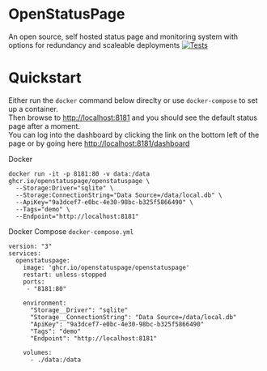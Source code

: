 # OpenStatusPage
An open source, self hosted status page and monitoring system with options for redundancy and scaleable deployments
[![Tests](https://github.com/OpenStatusPage/OpenStatusPage/actions/workflows/pr-tests.yml/badge.svg)](https://github.com/OpenStatusPage/OpenStatusPage/actions/workflows/pr-tests.yml)

# Quickstart
Either run the `docker` command below direclty or use `docker-compose` to set up a container.  
Then browse to [http://localhost:8181](http://localhost:8181) and you should see the default status page after a moment.  
You can log into the dashboard by clicking the link on the bottom left of the page or by going here [http://localhost:8181/dashboard](http://localhost:8181/dashboard)

Docker
```
docker run -it -p 8181:80 -v data:/data ghcr.io/openstatuspage/openstatuspage \
  --Storage:Driver="sqlite" \
  --Storage:ConnectionString="Data Source=/data/local.db" \
  --ApiKey="9a3dcef7-e0bc-4e30-98bc-b325f5866490" \
  --Tags="demo" \
  --Endpoint="http://localhost:8181"
```

Docker Compose `docker-compose.yml`
```
version: "3"
services:
  openstatuspage:
    image: 'ghcr.io/openstatuspage/openstatuspage'
    restart: unless-stopped
    ports:
     - "8181:80"

    environment:
      "Storage__Driver": "sqlite"
      "Storage__ConnectionString": "Data Source=/data/local.db"
      "ApiKey": "9a3dcef7-e0bc-4e30-98bc-b325f5866490"
      "Tags": "demo"
      "Endpoint": "http://localhost:8181"
      
    volumes:
      - ./data:/data
```
